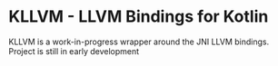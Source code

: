# KLLVM - LLVM Bindings for Kotlin

KLLVM is a work-in-progress wrapper around the JNI LLVM bindings. Project is still in early development
